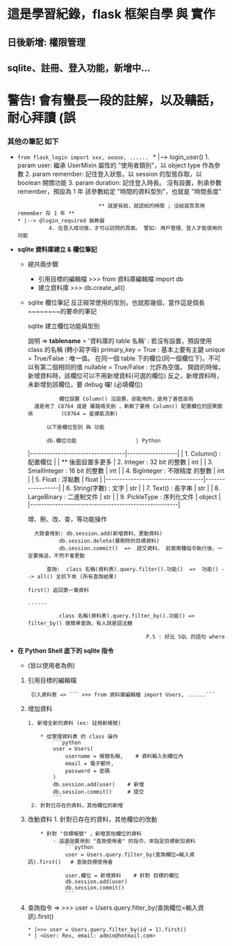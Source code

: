 # 這是學習紀錄，flask 框架自學 與 實作
## 日後新增: 權限管理
## sqlite、註冊、登入功能，新增中...
# 警告! 會有蠻長一段的註解，以及~~贛話~~，耐心拜讀 (誤


### 其他の筆記 如下

* ```from flask_login import xxx, ooooo, ...... ```
      * |--> login_user()
                1. param user: 繼承 UserMixin 屬性的 "使用者類別"，以 object type 作為參數
                2. param remember: 記住登入狀態，以 session 的型態存取，以 boolean 開關功能
                3. param duration: 記住登入時長。 沒有設置，則承參數 remember，預設為 1 年
                                    該參數給定 "時間的資料型別"，也就是 "時間長度"
                                
                                ** 就是有給，就認給的時間 ; 沒給就乖乖用 remember 存 1 年 **
      * |--> @login_required 裝飾器
                4. 在登入成功後，才可以訪問的頁面。 譬如: 用戶管理、登入才能使用的功能


* **sqlite 資料庫建立 & 欄位筆記**
    * 總共兩步驟
        * 引用目標的編輯檔  >>> from 資料庫編輯檔 import db
        * 建立資料庫  >>> db.create_all()

    
    * sqlite 欄位筆記
        反正經常使用的型別，也就那幾個，當作這是個長~~~~~~~~的要命的筆記

        sqlite 建立欄位功能與型別

        說明 => __tablename__ = '資料庫的 table 名稱' : 若沒有設置，預設使用 class 的名稱 (轉小寫字母)
                primary_key = True : 基本上要有主鍵
                unique = True/False : 唯一值。 在同一個 table 下的欄位(同一個欄位下)，不可以有第二個相同的值
                nullable = True/False : 允許為空值。 開啟的時候，新增資料時，該欄位可以不用新增資料(可選的欄位)
                                                    反之，新增資料時，未新增到該欄位，要 debug 囉! (必填欄位)

                    欄位設置 Column() 沒設置，卻能用的，是用了甚麼巫術
            還是用了 C8764 或是 屠龍倚天劍 ，斬斷了要用 Column() 配置欄位的因果關係         (C8764 = 星爆氣流斬)

                以下是欄位型別 與 功能

                db.欄位功能                   | Python
        |----------------------------------|------------------|
        | 1. Column() : 配置欄位            |                  |   **  後面設置多更多
        | 2. Integer : 32 bit 的整數        | int              |
        | 3. SmallInteger : 16 bit 的整數   | int              |
        | 4. BigInteger : 不限精度 的整數   | int              |
        | 5. Float : 浮點數                 | float            |
        |-----------------------------------|------------------|
        | 6. String(字數) : 文字            | str              |
        | 7. Text() : 長字串                | str              |
        | 8. LargeBinary : 二進制文件       | str              |
        | 9. PickleType : 序列化文件        | object           |
        |-----------------------------------------------------|

        增、刪、改、查，等功能操作
        
            大致會用到: db.session.add(新增資料、更動資料)
                    db.session.delete(要刪除的目標資料)
                    db.session.commit()  =>  提交資料。 前面兩種指令執行後，一定要推送，不然不會更動
                
                查詢:  class 名稱(資料表).query.filter().功能()  =>  功能() --> all() 全抓下來 (所有查詢結果)
                                                                            first() 返回第一筆資料
                                                                            ......
                    
                    class 名稱(資料表).query.filter_by().功能() => filter_by() 做簡單查詢，有人說是語法糖
                                                
                                                P.S : 好比 SQL 的語句 where

* **在 Python Shell 底下的 sqlite 指令**
    * (皆以使用者為例)

    1. 引用目標的編輯檔
            
            引入資料表 => ``` >>> from 資料庫編輯檔 import Users, ......```


    2. 增加資料
        
           1. 新增全新的資料 (ex: 註冊新帳號)
               
               * 從管理資料表 的 class 操作
                   ```python
                   user = Users(
                       username = 帳號名稱,    # 資料輸入到欄位內
                       email = 電子郵件,
                       password = 密碼
                   )
                   db.session.add(user)    # 新增
                   db.session.commit()     # 提交
                   ```
            2. 針對已存在的資料，其他欄位的新增


    3. 改動資料
           1. 針對已存在的資料，其他欄位的改動

               * 針對 "目標帳號" ，新增其他欄位的資料
                   - 這邊就要用到 "查詢使用者" 的指令，來指定目標新加資料
                       ```python
                       user = Users.query.filter_by(查詢欄位=輸入資訊).first()   # 查詢目標使用者

                       user.欄位 = 新增資料    # 針對 目標的欄位
                       db.session.add(user)
                       db.session.commit()
                       ```
           

    4. 查詢指令 => >>> user = Users.query.filter_by(查詢欄位=輸入資訊).first()
        
        ```
        * |>>> user = Users.query.filter_by(id = 1).first()
        * | <User: Rex, email: admin@hotmail.com>
        ```


